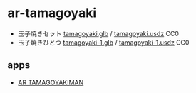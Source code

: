 # ar-tamagoyaki

- 玉子焼きセット [tamagoyaki.glb](tamagoyaki.glb) / [tamagoyaki.usdz](tamagoyaki.glb) CC0
- 玉子焼きひとつ [tamagoyaki-1.glb](tamagoyaki-1.glb) / [tamagoyaki-1.usdz](tamagoyaki-1.glb) CC0

## apps

- [AR TAMAGOYAKIMAN](https://code4fukui.github.io/ar-tamagoyaki/)
